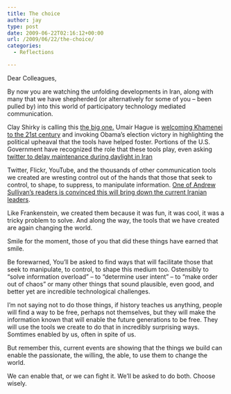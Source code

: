 ```yaml
---
title: The choice
author: jay
type: post
date: 2009-06-22T02:16:12+00:00
url: /2009/06/22/the-choice/
categories:
  - Reflections

---
```

Dear Colleagues,

By now you are watching the unfolding developments in Iran, along with many that we have shepherded (or alternatively for some of you &#8211; been pulled by) into this world of participatory technology mediated communication.

Clay Shirky is calling this [the big one.][1] Umair Hague is [welcoming Khamenei to the 21st century][2] and invoking Obama’s election victory in highlighting the political upheaval that the tools have helped foster. Portions of the U.S. Government have recognized the role that these tools play, even asking [twitter to delay maintenance during daylight in Iran][3]

Twitter, Flickr, YouTube, and the thousands of other communication tools we created are wresting control out of the hands that those that seek to control, to shape, to suppress, to manipulate information. [One of Andrew Sullivan’s readers is convinced this will bring down the current Iranian leaders][4].

Like Frankenstein, we created them because it was fun, it was cool, it was a tricky problem to solve. And along the way, the tools that we have created are again changing the world.

Smile for the moment, those of you that did these things have earned that smile.

Be forewarned, You’ll be asked to find ways that will facilitate those that seek to manipulate, to control, to shape this medium too. Ostensibly to “solve information overload” &#8211; to “determine user intent” &#8211; to “make order out of chaos” or many other things that sound plausible, even good, and better yet are incredible technological challenges.

I’m not saying not to do those things, if history teaches us anything, people will find a way to be free, perhaps not themselves, but they will make the information known that will enable the future generations to be free. They will use the tools we create to do that in incredibly surprising ways. Somtimes enabled by us, often in spite of us.

But remember this, current events are showing that the things we build can enable the passionate, the willing, the able, to use them to change the world.

We can enable that, or we can fight it. We’ll be asked to do both. Choose wisely.

 [1]: http://blog.ted.com/2009/06/qa_with_clay_sh.php
 [2]: http://blogs.harvardbusiness.org/haque/2009/06/revolution.html
 [3]: http://mashable.com/2009/06/16/twitter-iran/
 [4]: http://andrewsullivan.theatlantic.com/the_daily_dish/2009/06/tick-tock-motherfuckers.html